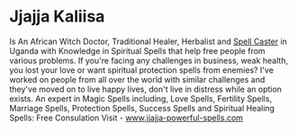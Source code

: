 # Jjajja Kaliisa
Is An African Witch Doctor, Traditional Healer, Herbalist and [Spell Caster](https://jjajja-powerful-spells.com) in Uganda with Knowledge in Spiritual Spells that help free people from various problems. If you're facing any challenges in business, weak health, you lost your love or want spiritual protection spells from enemies? I've worked on people from all over the world with similar challenges and they've moved on to live happy lives, don't live in distress while an option exists. An expert in Magic Spells including, Love Spells, Fertility Spells, Marriage Spells, Protection Spells, Success Spells and Spiritual Healing Spells: Free Consulation Visit - www.jjajja-powerful-spells.com
